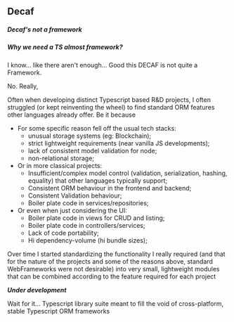 ## Decaf
##### Decaf's not a framework

##### Why we need a TS almost framework?

I know... like there aren't enough... Good this DECAF is not quite a Framework.

No. Really,

Often when developing distinct Typescript based R&D projects, I often struggled (or kept reinventing the wheel) to find standard ORM features other languages already offer. Be it because
- For some specific reason fell off the usual tech stacks:
  - unusual storage systems (eg: Blockchain);
  - strict lightweight requirements (near vanilla JS developments);
  - lack of consistent model validation for node;
  - non-relational storage;
- Or in more classical projects:
  - Insufficient/complex model control (validation, serialization, hashing, equality) that other languages typically support;
  - Consistent ORM behaviour in the frontend and backend;
  - Consistent Validation behaviour;
  - Boiler plate code in services/repositories;
- Or even when just considering the UI:
  - Boiler plate code in views for CRUD and listing;
  - Boiler plate code in controllers/services;
  - Lack of code portability;
  - Hi dependency-volume (hi bundle sizes);

Over time I started standardizing the functionality I really required (and that for the nature of the projects and some of the reasons above,
standard WebFrameworks were not desirable) into very small, lightweight modules that can be combined according to the feature required for each project

***Under development***

Wait for it...
Typescript library suite meant to fill the void of cross-platform, stable Typescript ORM frameworks 

